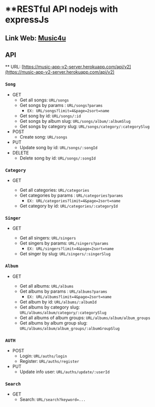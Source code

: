 # \*\*RESTful API nodejs with expressJs

## Link Web: [Music4u](https://music4u.vercel.app/)

## API

\*\* URL: [https://music-app-v2-server.herokuapp.com/api/v2](https://music-app-v2-server.herokuapp.com/api/v2)

### `Song`

- GET
  - Get all songs: `URL/songs`
  - Get songs by params : `URL/songs?params`
    - `EX: URL/songs?limit=4&page=2sort=name`
  - Get song by id: `URL/songs/:id`
  - Get songs by album slug: `URL/songs/album/:albumSlug`
  - Get songs by category slug: `URL/songs/category/:categorySlug`
- POST
  - Create song: `URL/songs`
- PUT
  - Update song by id: `URL/songs/:songId`
- DELETE
  - Delete song by id: `URL/songs/:songId`

### `Category`

- GET

  - Get all categories: `URL/categories`
  - Get categories by params : `URL/categories?params`
    - `EX: URL/categories?limit=4&page=2sort=name`
  - Get category by id: `URL/categories/:categoryId`

### `Singer`

- GET

  - Get all singers: `URL/singers`
  - Get singers by params: `URL/singers?params`
    - `EX: URL/singers?limit=4&page=2sort=name`
  - Get singer by slug: `URL/singers/:singerSlug`

### `Album`

- GET

  - Get all albums: `URL/albums`
  - Get albums by params : `URL/albums?params`
    - `EX: URL/albums?limit=4&page=2sort=name`
  - Get album by id: `URL/albums/:albumId`
  - Get albums by category slug: `URL/albums/album/category/:categorySlug`
  - Get all albums of album groups: `URL/albums/album/album_groups`
  - Get albums by album group slug: `URL/albums/album/album_groups/:albumGroupSlug`

### `AUTH`

- POST
  - Login: `URL/auths/login`
  - Register: `URL/auths/register`
- PUT
  - Update info user: `URL/auths/update/:userId`

### `Search`

- GET
  - Search: `URL/search?keyword=...`
